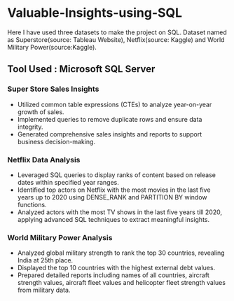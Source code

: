 # Valuable-Insights-using-SQL
Here I have used three datasets to make the project on SQL. Dataset named as Superstore(source: Tableau Website), Netflix(source: Kaggle) and World Military Power(source:Kaggle).
## Tool Used : Microsoft SQL Server
### Super Store Sales Insights
- Utilized common table expressions (CTEs) to analyze year-on-year growth of sales.
- Implemented queries to remove duplicate rows and ensure data integrity.
- Generated comprehensive sales insights and reports to support business decision-making.
### Netflix Data Analysis
- Leveraged SQL queries to display ranks of content based on release dates within specified year ranges.
- Identified top actors on Netflix with the most movies in the last five years up to 2020 using DENSE_RANK and PARTITION BY window functions.
- Analyzed actors with the most TV shows in the last five years till 2020, applying advanced SQL techniques to extract meaningful insights.
### World Military Power Analysis
- Analyzed global military strength to rank the top 30 countries, revealing India at 25th place.
- Displayed the top 10 countries with the highest external debt values.
- Prepared detailed reports including names of all countries, aircraft strength values, aircraft fleet values and helicopter fleet strength values from 
  military data.

